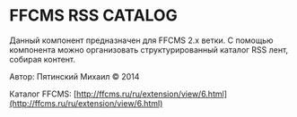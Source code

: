 FFCMS RSS CATALOG
==============

Данный компонент предназначен для FFCMS 2.x ветки. С помощью компонента можно организовать структурированный каталог RSS лент, собирая контент. 

Автор: Пятинский Михаил &copy; 2014

Каталог FFCMS: [http://ffcms.ru/ru/extension/view/6.html](http://ffcms.ru/ru/extension/view/6.html)
